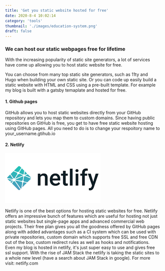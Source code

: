 ```yaml
---
title: 'Get you static website hosted for free'
date: 2020-8-4 10:02:14
category: 'tools'
thumbnail: './images/education-system.png'
draft: false
---
```


### We can host our static webpages free for lifetime
With the increasing popularity of static site generators, a lot of services have come up allowing you to host static website for free.

You can choose from many top static site generators, such as 11ty and Hugo when building your own static site. Or you can code up easily build a static website with HTML and CSS using a pre-built template. 
For example my blog is built with a gatsby temaplate and hosted for free.

#### 1. Github pages
GitHub allows you to host static websites directly from your GitHub repository and lets you map them to custom domains. Since having public repositories on GitHub is free, you get to have free static website hosting using GitHub pages. 
All you need to do is to change your respoitory name to your_username.gtihub.io

#### 2. Netlify
![](./images/netlify.png)

Netlify is one of the best options for hosting static websites for free.
Netlify offers an impressive bunch of features which are useful for hosting not just static websites but single-page apps and advanced commercial web projects. Their free plan gives you all the goodness offered by GitHub pages along with added advantages such as a CI system which can be used with private repositories, custom domain which supports free SSL and free CDN out of the box, custom redirect rules as well as hooks and notifications.
 Even my blog is hosted in netlify, it's just super easy to use and gives free ssl support. With the rise of JAM Stack the netlify is taking the static sites to a whole new level (have a search about JAM Stack in google).
For more visit: netlify.com
